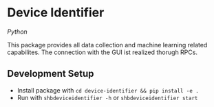# Device Identifier
*Python*

This package provides all data collection and machine learning related capabilites. The connection with the GUI ist realized thorugh RPCs.

## Development Setup
- Install package with `cd device-identifier && pip install -e .`
- Run with `shbdeviceidentifier -h` or `shbdeviceidentifier start` 